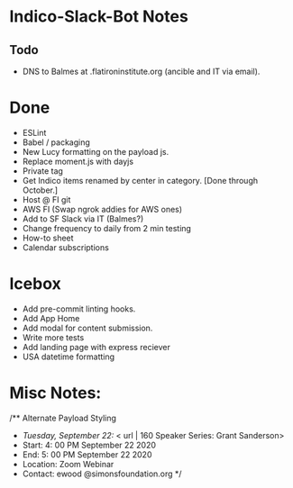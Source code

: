 # Indico-Slack-Bot Notes

## Todo

- DNS to Balmes at .flatironinstitute.org (ancible and IT via email).

# Done

- ESLint
- Babel / packaging
- New Lucy formatting on the payload js.
- Replace moment.js with dayjs
- Private tag
- Get Indico items renamed by center in category. [Done through October.]
- Host @ FI git
- AWS FI (Swap ngrok addies for AWS ones)
- Add to SF Slack via IT (Balmes?)
- Change frequency to daily from 2 min testing
- How-to sheet
- Calendar subscriptions

# Icebox

- Add pre-commit linting hooks.
- Add App Home
- Add modal for content submission.
- Write more tests
- Add landing page with express reciever
- USA datetime formatting

# Misc Notes:

/\*\* Alternate Payload Styling

- _Tuesday, September 22:_ < url | 160 Speaker Series: Grant Sanderson>
- Start: 4: 00 PM September 22 2020
- End: 5: 00 PM September 22 2020
- Location: Zoom Webinar
- Contact: ewood @simonsfoundation.org
  \*/
